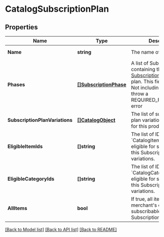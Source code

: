 # CatalogSubscriptionPlan

## Properties
Name | Type | Description | Notes
------------ | ------------- | ------------- | -------------
**Name** | **string** | The name of the plan. | [default to null]
**Phases** | [**[]SubscriptionPhase**](SubscriptionPhase.md) | A list of SubscriptionPhase containing the [SubscriptionPhase](https://developer.squareup.com/reference/square_2024-07-17/objects/SubscriptionPhase) for this plan. This field it required. Not including this field will throw a REQUIRED_FIELD_MISSING error | [optional] [default to null]
**SubscriptionPlanVariations** | [**[]CatalogObject**](CatalogObject.md) | The list of subscription plan variations available for this product | [optional] [default to null]
**EligibleItemIds** | **[]string** | The list of IDs of &#x60;CatalogItems&#x60; that are eligible for subscription by this SubscriptionPlan&#x27;s variations. | [optional] [default to null]
**EligibleCategoryIds** | **[]string** | The list of IDs of &#x60;CatalogCategory&#x60; that are eligible for subscription by this SubscriptionPlan&#x27;s variations. | [optional] [default to null]
**AllItems** | **bool** | If true, all items in the merchant&#x27;s catalog are subscribable by this SubscriptionPlan. | [optional] [default to null]

[[Back to Model list]](../README.md#documentation-for-models) [[Back to API list]](../README.md#documentation-for-api-endpoints) [[Back to README]](../README.md)

